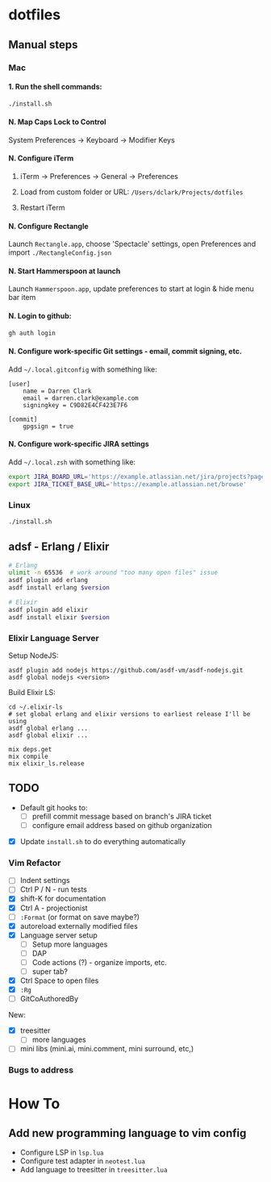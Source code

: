 # dotfiles

## Manual steps

### Mac

#### 1. Run the shell commands:

```sh
./install.sh
```

#### N. Map Caps Lock to Control

System Preferences -> Keyboard -> Modifier Keys

#### N. Configure iTerm

1. iTerm -> Preferences -> General -> Preferences

2. Load from custom folder or URL: `/Users/dclark/Projects/dotfiles`

3. Restart iTerm

#### N. Configure Rectangle

Launch `Rectangle.app`, choose 'Spectacle' settings, open Preferences and import `./RectangleConfig.json`

#### N. Start Hammerspoon at launch

Launch `Hammerspoon.app`, update preferences to start at login & hide menu bar item

#### N. Login to github:

```sh
gh auth login
```

#### N. Configure work-specific Git settings - email, commit signing, etc.

Add `~/.local.gitconfig` with something like:

```
[user]
    name = Darren Clark
    email = darren.clark@example.com
    signingkey = C9D82E4CF423E7F6

[commit]
    gpgsign = true
```

#### N. Configure work-specific JIRA settings

Add `~/.local.zsh` with something like:

```sh
export JIRA_BOARD_URL='https://example.atlassian.net/jira/projects?page=1&sortKey=name&sortOrder=ASC'
export JIRA_TICKET_BASE_URL='https://example.atlassian.net/browse'
```

### Linux

```sh
./install.sh
```


## adsf - Erlang / Elixir

```sh
# Erlang
ulimit -n 65536  # work around "too many open files" issue
asdf plugin add erlang
asdf install erlang $version

# Elixir
asdf plugin add elixir
asdf install elixir $version
```

### Elixir Language Server

Setup NodeJS:

```
asdf plugin add nodejs https://github.com/asdf-vm/asdf-nodejs.git
asdf global nodejs <version>
```

Build Elixir LS:

```
cd ~/.elixir-ls
# set global erlang and elixir versions to earliest release I'll be using
asdf global erlang ...
asdf global elixir ...

mix deps.get
mix compile
mix elixir_ls.release
```

## TODO

- Default git hooks to:
  - [ ] prefill commit message based on branch's JIRA ticket
  - [ ] configure email address based on github organization

- [x] Update `install.sh` to do everything automatically

### Vim Refactor

- [ ] Indent settings
- [ ] Ctrl P / N - run tests
- [x] shift-K for documentation
- [x] Ctrl A - projectionist
- [ ] `:Format` (or format on save maybe?)
- [x] autoreload externally modified files
- [x] Language server setup
  - [ ] Setup more languages
  - [ ] DAP
  - [ ] Code actions (?) - organize imports, etc.
  - [ ] super tab?
- [x] Ctrl Space to open files
- [x] `:Rg`
- [ ] GitCoAuthoredBy

New:

- [x] treesitter
  - [ ] more languages

- [ ] mini libs (mini.ai, mini.comment, mini surround, etc,)

### Bugs to address


# How To

## Add new programming language to vim config

- Configure LSP in `lsp.lua`
- Configure test adapter in `neotest.lua`
- Add language to treesitter in `treesitter.lua`
